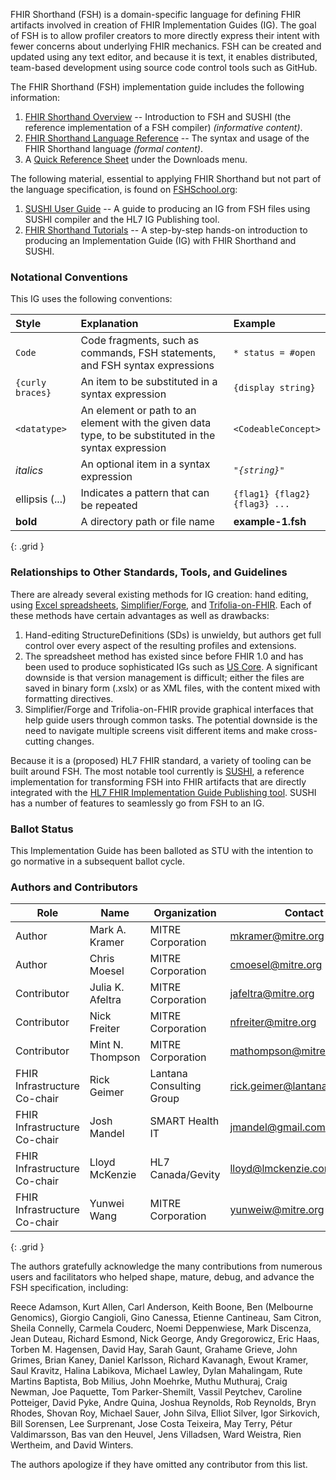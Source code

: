 FHIR Shorthand (FSH) is a domain-specific language for defining FHIR artifacts involved in creation of FHIR Implementation Guides (IG). The goal of FSH is to allow profiler creators to more directly express their intent with fewer concerns about underlying FHIR mechanics. FSH can be created and updated using any text editor, and because it is text, it enables distributed, team-based development using source code control tools such as GitHub.

The FHIR Shorthand (FSH) implementation guide includes the following information:

1. [FHIR Shorthand Overview](index.html) -- Introduction to FSH and SUSHI (the reference implementation of a FSH compiler) _(informative content)_.
1. [FHIR Shorthand Language Reference](reference.html) -- The syntax and usage of the FHIR Shorthand language _(formal content)_.
1. A [Quick Reference Sheet](FSHQuickReference.pdf) under the Downloads menu.

The following material, essential to applying FHIR Shorthand but not part of the language specification, is found on [FSHSchool.org](https://fshschool.org/):

1. [SUSHI User Guide](https://fshschool.org/docs/sushi/) -- A guide to producing an IG from FSH files using SUSHI compiler and the HL7 IG Publishing tool.
1. [FHIR Shorthand Tutorials](https://fshschool.org/docs/tutorials/) -- A step-by-step hands-on introduction to producing an Implementation Guide (IG) with FHIR Shorthand and SUSHI.


### Notational Conventions

This IG uses the following conventions:

| Style | Explanation | Example |
|:------------|:------|:---------|
| `Code` | Code fragments, such as commands, FSH statements, and FSH syntax expressions  | `* status = #open` |
| `{curly braces}` | An item to be substituted in a syntax expression | `{display string}` |
| `<datatype>` | An element or path to an element with the given data type, to be substituted in the syntax expression | `<CodeableConcept>`
| _italics_ | An optional item in a syntax expression | <code><i>"{string}"</i></code> |
| ellipsis (...) | Indicates a pattern that can be repeated | <code>{flag1} {flag2} {flag3}&nbsp;...</code>
| **bold** | A directory path or file name | **example-1.fsh** |
{: .grid }

### Relationships to Other Standards, Tools, and Guidelines

There are already several existing methods for IG creation: hand editing, using [Excel spreadsheets](https://confluence.hl7.org/display/FHIR/FHIR+Spreadsheet+Profile+Authoring), [Simplifier/Forge](https://fire.ly/products/simplifier-net/), and [Trifolia-on-FHIR](https://trifolia-fhir.lantanagroup.com). Each of these methods have certain advantages as well as drawbacks:

1. Hand-editing StructureDefinitions (SDs) is unwieldy, but authors get full control over every aspect of the resulting profiles and extensions.
1. The spreadsheet method has existed since before FHIR 1.0 and has been used to produce sophisticated IGs such as [US Core](https://github.com/HL7/US-Core-R4). A significant downside is that version management is difficult; either the files are saved in binary form (.xslx) or as XML files, with the content mixed with formatting directives.
1. Simplifier/Forge and Trifolia-on-FHIR provide graphical interfaces that help guide users through common tasks. The potential downside is the need to navigate multiple screens visit different items and make cross-cutting changes.

Because it is a (proposed) HL7 FHIR standard, a variety of tooling can be built around FSH. The most notable tool currently is [SUSHI](https://fshschool.org/docs/sushi/), a reference implementation for transforming FSH into FHIR artifacts that are directly integrated with the [HL7 FHIR Implementation Guide Publishing tool](https://confluence.hl7.org/display/FHIR/IG+Publisher+Documentation). SUSHI has a number of features to seamlessly go from FSH to an IG.

### Ballot Status

This Implementation Guide has been balloted as STU with the intention to go normative in a subsequent ballot cycle.

### Authors and Contributors

| Role | Name | Organization | Contact |
|----|----|----|----|
| Author | Mark A. Kramer | MITRE Corporation | mkramer@mitre.org |
| Author | Chris Moesel | MITRE Corporation | cmoesel@mitre.org |
| Contributor | Julia K. Afeltra | MITRE Corporation | jafeltra@mitre.org |
| Contributor | Nick Freiter | MITRE Corporation | nfreiter@mitre.org |
| Contributor | Mint N. Thompson | MITRE Corporation | mathompson@mitre.org |
| FHIR Infrastructure Co-chair | Rick Geimer | Lantana Consulting Group | rick.geimer@lantanagroup.com |
| FHIR Infrastructure Co-chair | Josh Mandel | SMART Health IT | jmandel@gmail.com |
| FHIR Infrastructure Co-chair | Lloyd McKenzie | HL7 Canada/Gevity | lloyd@lmckenzie.com |
| FHIR Infrastructure Co-chair | Yunwei Wang | MITRE Corporation | yunweiw@mitre.org |
{: .grid }

The authors gratefully acknowledge the many contributions from numerous users and facilitators who helped shape, mature, debug, and advance the FSH specification, including:

Reece Adamson,
Kurt Allen,
Carl Anderson,
Keith Boone,
Ben (Melbourne Genomics),
Giorgio Cangioli,
Gino Canessa,
Etienne Cantineau,
Sam Citron,
Sheila Connelly,
Carmela Couderc,
Noemi Deppenwiese,
Mark Discenza,
Jean Duteau,
Richard Esmond,
Nick George,
Andy Gregorowicz,
Eric Haas,
Torben M. Hagensen,
David Hay,
Sarah Gaunt,
Grahame Grieve,
John Grimes,
Brian Kaney,
Daniel Karlsson,
Richard Kavanagh,
Ewout Kramer,
Saul Kravitz,
Halina Labikova,
Michael Lawley,
Dylan Mahalingam,
Rute Martins Baptista,
Bob Milius,
John Moehrke,
Muthu Muthuraj,
Craig Newman,
Joe Paquette,
Tom Parker-Shemilt,
Vassil Peytchev,
Caroline Potteiger,
David Pyke,
Andre Quina,
Joshua Reynolds,
Rob Reynolds,
Bryn Rhodes,
Shovan Roy,
Michael Sauer,
John Silva,
Elliot Silver,
Igor Sirkovich,
Bill Sorensen,
Lee Surprenant,
Jose Costa Teixeira,
May Terry,
Pétur Valdimarsson,
Bas van den Heuvel,
Jens Villadsen,
Ward Weistra,
Rien Wertheim,
and
David Winters.

The authors apologize if they have omitted any contributor from this list.
